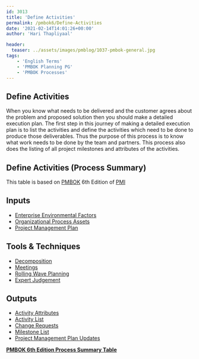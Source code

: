 ```yaml
---
id: 3013   
title: 'Define Activities'
permalink: /pmbok6/Define-Activities
date: '2021-02-14T14:01:26+00:00'
author: 'Hari Thapliyaal'

header:
  teaser: ../assets/images/pmblog/1037-pmbok-general.jpg
tags:
    - 'English Terms'
    - 'PMBOK Planning PG'
    - 'PMBOK Processes'
---
```


## Define Activities

When you know what needs to be delivered and the customer agrees about the problem and proposed solution then you should make a detailed execution plan. The first step in this journey of making a detailed execution plan is to list the activities and define the activities which need to be done to produce those deliverables. Thus the purpose of this process is to know what work needs to be done by the team and partners. This process also does the listing of all project milestones and attributes of the activities.

## Define Activities (Process Summary)

This table is based on [PMBOK](https://www.pmi.org/pmbok-guide-standards) 6th Edition of [PMI](https:/www.pmi.org)

## **Inputs**

- [Enterprise Environmental Factors](/pmbok6/enterprise-environmental-factors)
- [Organizational Process Assets](/pmbok6/organizational-process-assets)
- [Project Management Plan](/pmbok6/project-management-plan)

## **Tools &amp; Techniques**

- [Decomposition](/pmbok6/decomposition)
- [Meetings](/pmbok6/meetings)
- [Rolling Wave Planning](/pmbok6/rolling-wave-planning)
- [Expert Judgement](/pmbok6/expert-judgement)

## **Outputs**

- [Activity Attributes](/pmbok6/activity-attributes)
- [Activity List](/pmbok6/activity-list)
- [Change Requests](/pmbok6/change-requests)
- [Milestone List](/pmbok6/milestone-list)
- [Project Management Plan Updates](/pmbok6/project-management-plan-updates)

**[PMBOK 6th Edition Process Summary Table](process-groups-and-processes-in-pmbok6/)**
